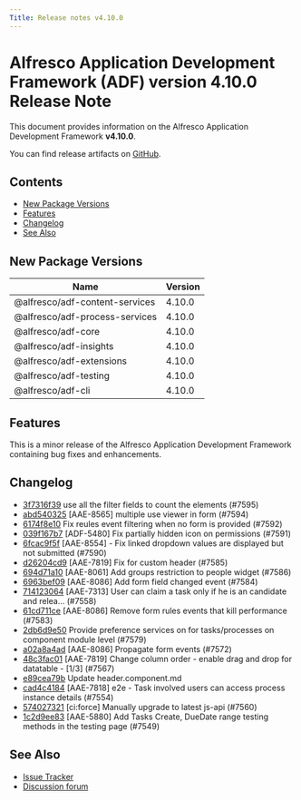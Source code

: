 ```yaml
---
Title: Release notes v4.10.0
---
```


# Alfresco Application Development Framework (ADF) version 4.10.0 Release Note

This document provides information on the Alfresco Application Development Framework **v4.10.0**.

You can find release artifacts on [GitHub](https://github.com/Alfresco/alfresco-ng2-components/releases/tag/4.10.0).

## Contents

- [New Package Versions](#new-package-versions)
- [Features](#features)
- [Changelog](#changelog)
- [See Also](#see-also)

## New Package Versions

| Name | Version |
| --- | --- |
| @alfresco/adf-content-services | 4.10.0 |
| @alfresco/adf-process-services | 4.10.0 |
| @alfresco/adf-core | 4.10.0 |
| @alfresco/adf-insights | 4.10.0 |
| @alfresco/adf-extensions | 4.10.0 |
| @alfresco/adf-testing | 4.10.0 |
| @alfresco/adf-cli | 4.10.0 |

## Features

This is a minor release of the Alfresco Application Development Framework containing bug fixes and enhancements.

## Changelog

- [3f7316f39](https://github.com/Alfresco/alfresco-ng2-components/commit/3f7316f39) use all the filter fields to count the elements (#7595)
- [abd540325](https://github.com/Alfresco/alfresco-ng2-components/commit/abd540325) [AAE-8565] multiple use viewer in form (#7594)
- [6174f8e10](https://github.com/Alfresco/alfresco-ng2-components/commit/6174f8e10) Fix reules event filtering when no form is provided (#7592)
- [039f167b7](https://github.com/Alfresco/alfresco-ng2-components/commit/039f167b7) [ADF-5480] Fix partially hidden icon on permissions (#7591)
- [6fcac9f5f](https://github.com/Alfresco/alfresco-ng2-components/commit/6fcac9f5f) [AAE-8554] - Fix linked dropdown values are displayed but not submitted (#7590)
- [d26204cd9](https://github.com/Alfresco/alfresco-ng2-components/commit/d26204cd9) [AAE-7819] Fix for custom header (#7585)
- [694d71a10](https://github.com/Alfresco/alfresco-ng2-components/commit/694d71a10) [AAE-8061] Add groups restriction to people widget (#7586)
- [6963bef09](https://github.com/Alfresco/alfresco-ng2-components/commit/6963bef09) [AAE-8086] Add form field changed event (#7584)
- [714123064](https://github.com/Alfresco/alfresco-ng2-components/commit/714123064) [AAE-7313] User can claim a task only if he is an candidate and relea… (#7558)
- [61cd711ce](https://github.com/Alfresco/alfresco-ng2-components/commit/61cd711ce) [AAE-8086] Remove form rules events that kill performance (#7583)
- [2db6d9e50](https://github.com/Alfresco/alfresco-ng2-components/commit/2db6d9e50) Provide preference services on for tasks/processes on component module level (#7579)
- [a02a8a4ad](https://github.com/Alfresco/alfresco-ng2-components/commit/a02a8a4ad) [AAE-8086] Propagate form events (#7572)
- [48c3fac01](https://github.com/Alfresco/alfresco-ng2-components/commit/48c3fac01) [AAE-7819] Change column order - enable drag and drop for datatable - [1/3] (#7567)
- [e89cea79b](https://github.com/Alfresco/alfresco-ng2-components/commit/e89cea79b) Update header.component.md
- [cad4c4184](https://github.com/Alfresco/alfresco-ng2-components/commit/cad4c4184) [AAE-7818] e2e - Task involved users can access process instance details (#7554)
- [574027321](https://github.com/Alfresco/alfresco-ng2-components/commit/574027321) [ci:force] Manually upgrade to latest js-api (#7560)
- [1c2d9ee83](https://github.com/Alfresco/alfresco-ng2-components/commit/1c2d9ee83) [AAE-5880] Add Tasks Create, DueDate range testing methods in the testing page (#7549)

## See Also

- [Issue Tracker](https://github.com/Alfresco/alfresco-ng2-components/issues/new)
- [Discussion forum](http://gitter.im/Alfresco/alfresco-ng2-components)
